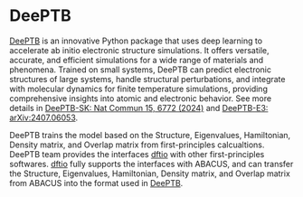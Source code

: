# DeePTB

[DeePTB](https://github.com/deepmodeling/DeePTB) is an innovative Python package that uses deep learning to accelerate ab initio electronic structure simulations. It offers versatile, accurate, and efficient simulations for a wide range of materials and phenomena. Trained on small systems, DeePTB can predict electronic structures of large systems, handle structural perturbations, and integrate with molecular dynamics for finite temperature simulations, providing comprehensive insights into atomic and electronic behavior. See more details in [DeePTB-SK: Nat Commun 15, 6772 (2024)](https://www.nature.com/articles/s41467-024-51006-4) and [DeePTB-E3: arXiv:2407.06053](https://arxiv.org/pdf/2407.06053).

DeePTB trains the model based on the Structure, Eigenvalues, Hamiltonian, Density matrix, and Overlap matrix  from first-principles calcualtions. DeePTB team provides the interfaces [dftio](https://github.com/deepmodeling/dftio) with other first-principles softwares. [dftio](https://github.com/deepmodeling/dftio) fully supports the interfaces with ABACUS, and can transfer the Structure, Eigenvalues, Hamiltonian, Density matrix, and Overlap matrix from ABACUS into the format used in [DeePTB](https://github.com/deepmodeling/DeePTB).
